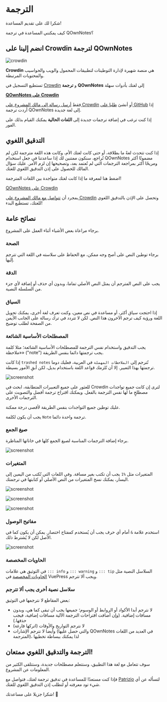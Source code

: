 # الترجمة

شكرا لك على تقديم المساعدة!

كيف يمكنني المساعدة في ترجمة QOwnNotes؟

## انضم إلينا على Crowdin لترجمة QOwnNotes

![crowdin](/img/crowdin.png)

**Crowdin** هي منصة شهيرة لإدارة التوطينات لتطبيقات المحمول والويب والحواسيب والمحتويات المرتبطة.

تستطيع التسجيل في [Crowdin](https://crowdin.com/project/qownnotes) و **ترجمة** **QOwnNotes** إلى لغتك بأدوات سهلة

**[QOwnNotes على Crowdin](https://crowdin.com/project/qownnotes)**

فقط [أرسل رسالة إلى مالك المشروع على Crowdin](https://crowdin.com/profile/pbek) أو أنشئ [طلبا على GitHub](https://github.com/pbek/QOwnNotes/issues) إذا أردت ترجمة QOwnNotes إلى لغة جديدة.

إذا كنت ترغب في إضافة ترجمات جديدة إلى **اللغات الحالية** يمكنك القيام بذلك على الفور.

## التدقيق اللغوي

إذا كنت تتحدث لغةً ما بطلاقة، أو حتى كانت لغتك الأم، وكانت هذه اللغة مترجمة لكن لم تُراجع، سنكون ممتنين لك إذا ساعدتنا في جعل استخدام QOwnNotes مضمونًا أكثر ومريحًا أكثر بمراجعة الترجمات التي لم تُعتمد بعد، وتصحيحها إن لزم الأمر. عليك سؤال المالك للحصول على إذن التدقيق اللغوي للغتك.

اضغط هنا لمعرفة ما إذا كانت لغتك متواجدة بين اللغات المترجمة!

[QOwnNotes على Crowdin](https://translate.qownnotes.org/)

بمجرد أن [تتواصل مع مالك المشروع على Crowdin](https://crowdin.com/profile/pbek) وتحصل على الإذن بالتدقيق اللغوي للغتك، تستطيع البدء!

## نصائح عامة

برجاء مراعاة بعض الأشياء أثناء العمل على المشروع.

### الصحة

برجاء توطين النص على أصح وجه ممكن، مع الحفاظ على سلاسته في اللغة التي تترجم إليها.

### الدقة

يجب على النص المترجم أن يمثل النص الأصلي تماما، وبدون أي حذف أو إضافة لأي جزء من السلسلة النصية.

### السياق

إذا احتجت سياق أكثر، أو مساعدة في نص معين، وكنت تعرف لغة أخرى، يمكنك تحويل اللغة ورؤية كيف ترجم الآخرون هذا النص. لكن لا تتردد في ترك رسالة على الجانب الأيمن من الصفحة لطلب توضيح.

### المصطلحات الأساسية الشائعة

يجب التدقيق واستخدام نفس الترجمة للمصطلحات الأساسية الشائعة؛ مثلا كلمة «ملاحظة» ("note") يجب ترجمتها دائما بنفس الطريقة.

إذا كانت `trashed notes` تُترجم إلى `الملاحظات المهملة` في العربية، فعليك دوما ترجمتها بهذا التعبير. إلا أن تُلزمك قواعد اللغة باستخدام بديل، لكن أبقِ الأمور بسيطة.

![screenshot](/img/crowdin/screenshot-7.png)

للعثور على جميع التعبيرات المتطابقة، ابحث في Crowdin لترى إن كانت جميع تواجدات مصطلحٍ ما لها نفس الترجمة بالفعل. ويمكنك اقتراح ترجمة أفضل والتصويت على الترجمات الأخرى.

عليك توطين جميع التواجدات بنفس الطريقة لأقصى درجة ممكنة.

يجب أن يكون لكلمة `Note` ترجمة واحدة دائما.

### صيغ الجمع

برجاء إضافة الترجمات المناسبة لصيغ الجمع كلها في خاناتها المناظرة.

![screenshot](/img/crowdin/screenshot-4.png)

### المتغيرات

المتغيرات مثل `%1` يجب أن تكتب بغير مسافة. وفي اللغات التي تُكتب من اليمين إلى اليسار، يمكنك نسخ المتغيرات من النص الأصلي أو كتابتها في ترجمتك.

![screenshot](/img/crowdin/screenshot-1.png)

![screenshot](/img/crowdin/screenshot-5.png)

![screenshot](/img/crowdin/screenshot-3.png)

### مفاتيح الوصول

استخدم علامة `&` أمام أي حرف يجب أن يُستخدم كمفتاح اختصار. يمكن أن يكون كما في الأصل لكن لا يُشترط ذلك.

![screenshot](/img/crowdin/screenshot-4.png)

### الحاويات المخصصة

السلاسل النصية مثل <code dir="ltr">::: tip</code> و <code dir="ltr">::: warning</code> و <code dir="ltr">::: info</code> في التوثيق هي علامات [الحاويات المخصصة](https://vuepress.vuejs.org/guide/markdown.html#custom-containers) في VuePress ويجب ألا تترجم.

### سلاسل نصية أخرى يجب ألا تترجم

بعض المقاطع لا نترجمها في التوثيق:

- لا نترجم أبدا الأكواد أو الروابط أو الوسوم؛ جميعها يجب أن تبقى كما هي، وبدون مسافات إضافية. (وإن أضافت اقتراحات الترجمة الآلية مسافات إضافية، فيجب حذفها.)
- لا نترجم التواريخ والأوقات (اتركها فارغة)
- وأيضا لا نترجم الإشارات (والتي حصل عليها QOwnNotes في العديد من اللغات المترجمة)، لذا يمكنك ببساطة تخطيها

## الترجمة والتدقيق اللغوي ممتعان!

سوف تتعامل مع لغة هذا التطبيق، وستتعلم مصطلحات جديدة، وستتلقى الكثير من المعلومات عن المشروع.

فإذا كنت مستعدًا للمساعدة في تدقيق ترجمة لغتك، فتواصل مع [Patrizio](https://crowdin.com/profile/pbek) لتسأله عن أي شيء تود معرفته أو لتطلب إذن التدقيق اللغوي للغتك.

شكرا جزيلا على مساعدتك! 🙂
